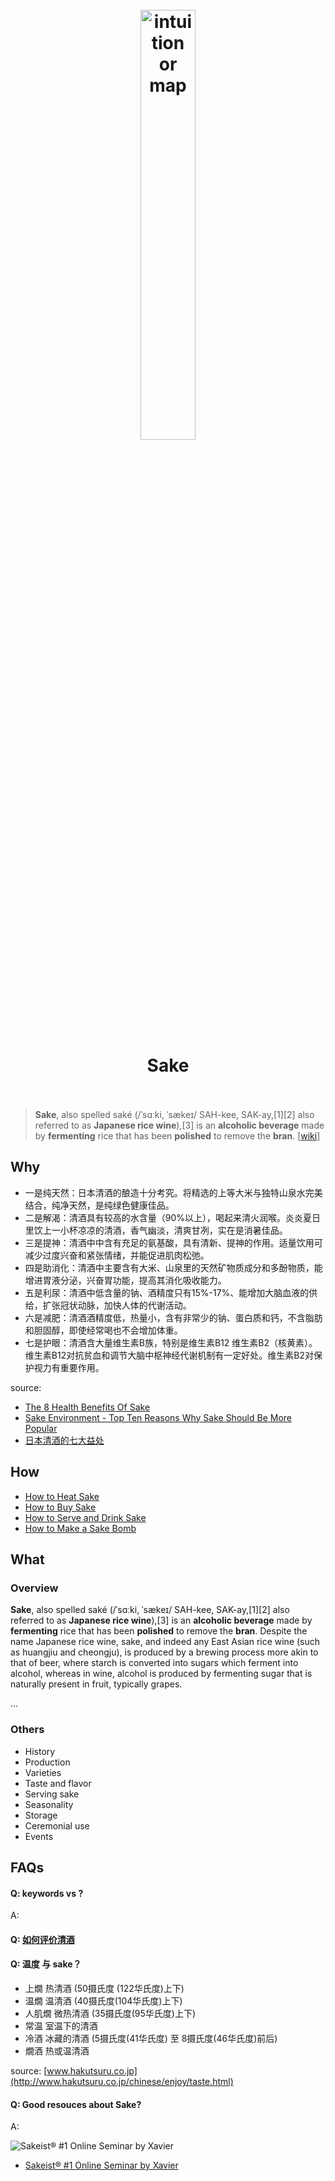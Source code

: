 <h1 align="center">
<br>
	<a href="https://www.wikiwand.com/en/Sake">
  <img src="https://i.imgur.com/pGc9BqL.png" alt="intuition or map" width=42%">
  </a>
  <br><br>
Sake
  <br><br>
</h1>

> **Sake**, also spelled saké (/ˈsɑːki, ˈsækeɪ/ SAH-kee, SAK-ay,[1][2] also referred to as **Japanese rice wine**),[3] is an **alcoholic beverage** made by **fermenting** rice that has been **polished** to remove the **bran**. [[wiki](https://www.wikiwand.com/en/Sake)]

## Why 

* 一是纯天然：日本清酒的酿造十分考究。将精选的上等大米与独特山泉水完美结合，纯净天然，是纯绿色健康佳品。
* 二是解渴：清酒具有较高的水含量（90%以上），喝起来清火润喉。炎炎夏日里饮上一小杯凉凉的清酒，香气幽淡，清爽甘冽，实在是消暑佳品。
* 三是提神：清酒中中含有充足的氨基酸，具有清新、提神的作用。适量饮用可减少过度兴奋和紧张情绪，并能促进肌肉松弛。
* 四是助消化：清酒中主要含有大米、山泉里的天然矿物质成分和多酚物质，能增进胃液分泌，兴奋胃功能，提高其消化吸收能力。
* 五是利尿：清酒中低含量的钠、酒精度只有15%-17%、能增加大脑血液的供给，扩张冠状动脉，加快人体的代谢活动。
* 六是减肥：清酒酒精度低，热量小，含有非常少的钠、蛋白质和钙，不含脂肪和胆固醇，即使经常喝也不会增加体重。
* 七是护眼：清酒含大量维生素B族，特别是维生素B12 维生素B2（核黄素）。维生素B12对抗贫血和调节大脑中枢神经代谢机制有一定好处。维生素B2对保护视力有重要作用。


source: 

* [The 8 Health Benefits Of Sake](https://www.yummybuffetsandiego.com/blog/health-benefits-of-sake)
* [Sake Environment - Top Ten Reasons Why Sake Should Be More Popular](https://www.truesake.com/blogs/true-sake/9234929-sake-environment-top-ten-reasons-why-sake-should-be-more-popular)
* [日本清酒的七大益处](https://kknews.cc/health/zgegjn3.html)

## How

* [How to Heat Sake](https://www.wikihow.com/Heat-Sake)
* [How to Buy Sake](https://www.wikihow.com/Buy-Sake)
* [How to Serve and Drink Sake](https://www.wikihow.com/Serve-and-Drink-Sake)
* [How to Make a Sake Bomb](https://www.wikihow.com/Make-a-Sake-Bomb)

## What 

### Overview

**Sake**, also spelled saké (/ˈsɑːki, ˈsækeɪ/ SAH-kee, SAK-ay,[1][2] also referred to as **Japanese rice wine**),[3] is an **alcoholic beverage** made by **fermenting** rice that has been **polished** to remove the **bran**. Despite the name Japanese rice wine, sake, and indeed any East Asian rice wine (such as huangjiu and cheongju), is produced by a brewing process more akin to that of beer, where starch is converted into sugars which ferment into alcohol, whereas in wine, alcohol is produced by fermenting sugar that is naturally present in fruit, typically grapes.

...

### Others

* History
* Production
* Varieties
* Taste and flavor
* Serving sake
* Seasonality
* Storage
* Ceremonial use
* Events


## FAQs

#### Q: keywords vs ?

A: 

#### Q: [如何评价清酒](https://kknews.cc/zh-sg/food/merq4o6.html)

#### Q: 温度 与 sake？

* 上燗	热清酒 (50摄氏度 (122华氏度)上下)
* 温燗	温清酒 (40摄氏度(104华氏度)上下)
* 人肌燗	微热清酒 (35摄氏度(95华氏度)上下)
* 常温	室温下的清酒
* 冷酒	冰藏的清酒 (5摄氏度(41华氏度) 至 8摄氏度(46华氏度)前后)
* 燗酒	热或温清酒

source: [www.hakutsuru.co.jp](http://www.hakutsuru.co.jp/chinese/enjoy/taste.html)

#### Q: Good resouces about Sake?

A:

![Sakeist®︎ #1 Online Seminar by Xavier](https://i.imgur.com/KnZBBbM.png)

* [Sakeist®︎ #1 Online Seminar by Xavier](https://vimeo.com/508243613/44f54c202e)
